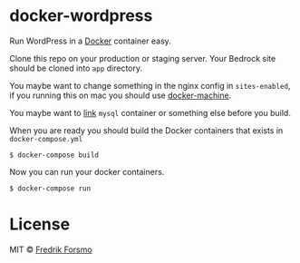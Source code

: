 # docker-wordpress

Run WordPress in a [Docker](http://docker.com) container easy.

Clone this repo on your production or staging server.
Your Bedrock site should be cloned into `app` directory.

You maybe want to change something in the nginx config in `sites-enabled`, if you running this on mac you should use [docker-machine](https://docs.docker.com/machine/).

You maybe want to [link](https://docs.docker.com/compose/yml/#links) `mysql` container or something else before you build.

When you are ready you should build the Docker containers that exists in `docker-compose.yml`

```
$ docker-compose build
```

Now you can run your docker containers.

```
$ docker-compose run
```

# License

MIT © [Fredrik Forsmo](https://github.com/frozzare)
